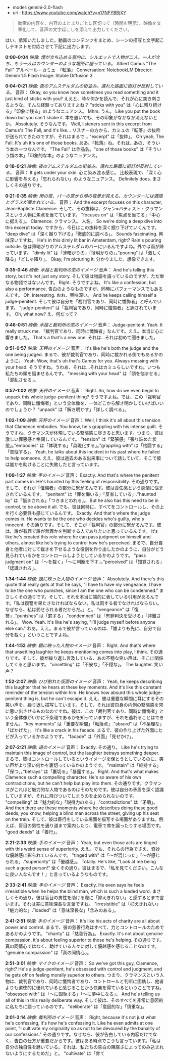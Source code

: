 - model: gemini-2.0-flash
- uri  : https://www.youtube.com/watch?v=n17NFYBBjXY

> 動画の内容を、内容のまとまりごとに区切って（時間を明示）、映像を文章化して、音声の文字起こしを添えて出力してください。

はい、承知いたしました。動画のコンテンツをまとめ、シーンの描写と文字起こしテキストを対応させて下記に出力します。

**0:00-0:04**
*映像: 煙が立ち込める室内に、シルエットで人物が二人。一人が立ち、もう一人はカウンターのような場所に座っている。*
Albert Camus "The Fall"
アルベール・カミュ　『転落』
Conversation: NotebookLM
Director: Gemini 1.5 Flash
Image: Stable Diffusion 3

**0:04-0:21**
*映像: 夜のアムステルダムの街並み。濡れた路面に街灯が反射している。*
音声：
Okay, so you know how sometimes you read something and it just kind of sticks with you?
ええと、時々何かを読んで、それが心に突き刺さるような、そんな経験ってありますよね？
"sticks with you" は「心に残り続ける」「印象に残る」のようなニュアンス。
Mhm.
うん。
Like you put the book down but you can't shake it.
本を置いても、その印象がなかなか消えないとか。
Absolutely.
そうなんです。
Well, listeners sent in this excerpt from Camus's The Fall, and it's like...
リスナーの方から、カミュの『転落』の抜粋が送られてきたのですが、それはまるで…
"excerpt" は「抜粋」。
Oh yeah, The Fall. It's uh it's one of those books.
ああ、『転落』ね。それは…あの、そういう本の一つなんです。
"The Fall" は作品名。"one of those books" は「そういう類の本」「印象的な本」のようなニュアンス。

**0:18-0:21**
*映像: 夜のアムステルダムの街並み。濡れた路面に街灯が反射している。*
音声：
It gets under your skin.
心に染み渡る感じ。
比較表現で、「深く心に影響を与える」「忘れられない」のようなニュアンス。
Definitely does.
まさしくその通りです。

**0:21-0:35**
*映像: 雨の夜、バーの窓から港の夜景が見える。カウンターには酒瓶とグラスが置かれている。*
音声：
And the excerpt focuses on this character, Jean-Baptiste Clamence.
そして、その抜粋は、ジャン=バティスト・クラマンスという人物に焦点を当てています。
"focuses on" は「焦点を当てる」「中心に据える」。
Clamence.
クラマンス。
人名。
So we're doing a deep dive into this excerpt today.
ですから、今日はこの抜粋を深く掘り下げていくんです。
"deep dive" は「深く掘り下げる」「徹底的に調べる」。
Sounds fascinating.
興味深いですね。
He's in this dimly lit bar in Amsterdam, right? Rain's pouring outside.
彼は薄暗がりのアムステルダムのバーにいるんですよね。外では雨が降っています。
"dimly lit" は「薄暗がりの」「薄明かりの」。”pouring" は「激しく降る」「どしゃ降り」。
Okay, I'm picturing it.
分かりました。想像できます。

**0:35-0:46**
*映像: 木槌と裁判所の窓のイメージ*
音声：
And he's telling this story, but it's not just any story.
そして彼は物語を語っているのですが、ただ単なる物語ではないんです。
Right.
そうですよね。
It's like a confession, but also a performance.
告白のようなものですが、同時にパフォーマンスでもあるんです。
Oh, interesting.
おお、興味深い。
And he keeps calling himself a judge-penitent.
そして彼は自分を「裁判官であり、同時に懺悔者」と呼んでいます。
"judge-penitent" は「裁判官であり、同時に懺悔者」と訳されています。
Oh, what now?
え、何だって？

**0:46-0:51**
*映像: 木槌と裁判所の窓のイメージ*
音声：
Judge-penitent. Yeah. It really struck me.
「裁判官であり、同時に懺悔者」なんです。ええ。本当に心に響きました。
That's a that's a new one.
それは…それは初めて聞きました。

**0:51-0:57**
*映像: 天秤のイメージ*
音声：
It's like he's both the judge and the one being judged.
まるで、彼が裁判官であり、同時に裁かれる側でもあるかのように。
Yeah. Wow, that's uh that's Camus for you. Always messing with your head.
そうですね。うわあ、それは…それはカミュらしいですね。いつも私たちの頭を悩ませるんです。
"messing with your head" は「頭を悩ませる」「混乱させる」。

**0:57-1:02**
*映像: 天秤のイメージ*
音声：
Right. So, how do we even begin to unpack this whole judge-penitent thing?
そうですよね。では、この「裁判官であり、同時に懺悔者」という全体像を、一体どこから解き明かしていけばいいのでしょうか？
"unpack" は「解き明かす」「詳しく調べる」。

**1:02-1:09**
*映像: 天秤のイメージ*
音声：
Well, I think it's all about this tension that Clamence embodies. You know, he's grappling with his intense guilt.
そうですね、クラマンスが体現している緊張感に尽きると思います。つまり、彼は激しい罪悪感と格闘しているんです。
"tension" は「緊張感」「張り詰めた状態」。”embodies” は「体現する」「具現化する」。”grappling with” は「格闘する」「苦悩する」。
Yeah, he talks about this incident in his past where he failed to help someone.
ええ、彼は過去のある出来事について話していて、そこで彼は誰かを助けることに失敗したと言っています。

**1:09-1:27**
*映像: 手のイメージ*
音声：
Exactly. And that's where the penitent part comes in. He's haunted by this feeling of responsibility.
その通りです。そして、それが「懺悔者」の部分に繋がるんです。彼は責任感という感情に悩まされているんです。
"penitent" は「罪を悔いる」「反省している」.”haunted by” は「悩まされる」「つきまとわれる」。
But he also has this need to be in control, to be above it all.
でも、彼は同時に、すべてをコントロールし、その上を行く必要性も感じているんです。
Exactly. And that's where the judge comes in. He wants to be the one who decides who's guilty, who's innocent.
その通りです。そして、そこが「裁判官」の部分に繋がるんです。彼は、誰が有罪で誰が無罪かを判断する人でありたいと思っているんです。
It's like he's created this role where he can pass judgment on himself and others, almost like he's trying to control how he's perceived.
まるで、自分自身と他者に対して裁きを下せるような役割を作り出したかのように、自分がどう見られているかをコントロールしようとしているかのようです。
"pass judgment on" は「〜を裁く」「〜に判断を下す」。”perceived” は「知覚される」「認識される」。

**1:34-1:44**
*映像: 鏡に映った人物のイメージ*
音声：
Absolutely. And there's this quote that really gets at that he says, "I have to have my vengeance. I have to be the one who punishes, since I am the one who can be condemned."
まさしくその通りです。そして、それを本当に端的に表している引用があるんです。「私は復讐を果たさなければならない。私は罰する者でなければならない。なぜなら、私は罰せられる者だからだ。」と。
"vengeance" は「復讐」.”punishes" は「罰する」.”condemned" は「有罪判決を受ける」「非難される」。
Wow. Yeah. It's like he's saying, "I'll judge myself before anyone else can."
わあ。ええ。まるで彼が言っているのは、「誰よりも先に、自分で自分を裁く」ということですよね。

**1:44-1:52**
*映像: 鏡に映った人物のイメージ*
音声：
Right. And that's where that unsettling laughter he keeps mentioning comes into play, I think.
その通りです。そして、彼が繰り返し言及している、あの不穏な笑い声は、そこに関係してくると思います。
"unsettling" は「不安な」「不穏な」。
The laughter.
笑い声？

**1:52-2:07**
*映像: ひび割れた仮面のイメージ*
音声：
Yeah, he keeps describing this laughter that he hears at these key moments. And it's like this constant reminder of the tension within him. He knows how absurd this whole judge-penitent thing is, but he can't escape it.
ええ、彼は重要な瞬間に耳にするその笑い声を、繰り返し描写しています。そして、それは彼自身の内側の緊張感を常に思い出させるものなのですね。彼は、この「裁判官であり、同時に懺悔者」という全体像がいかに不条理であるかを知っていますが、それを逃れることはできません。
"key moments" は「重要な瞬間」「転換点」.”absurd" は「不条理な」「ばかげた」。
It's like a crack in his facade.
まるで、彼の作り上げた外面にヒビが入っているかのようです。
"facade" は「外面」「見せかけ」。

**2:07-2:21**
*映像: 道のイメージ*
音声：
Exactly.
その通り。
Like he's trying to maintain this image of control, but the laughter betrays something deeper.
まるで、彼はコントロールしているというイメージを保とうとしているのに、笑い声がより深い何かを裏切っているかのようです。
"maintain" は「維持する」「保つ」。”betrays” は「裏切る」「暴露する」。
Right. And that's what makes Clamence such a compelling character. He's so aware of his own contradictions, but he can't help but play into them.
その通りです。クラマンスがこれほど魅力的な人物であるのはそのためです。彼は自分の矛盾を深く認識していますが、それに飛びついてしまうのを止められないのです。
"compelling" は「魅力的な」「説得力のある」.”contradictions" は「矛盾」。
And then there are these moments where he describes doing these good deeds, you know, helping a blind man across the street, giving up his seat on the train.
そして、彼は善行をしている場面を描写する場面がありますね。例えば、盲目の男性を通り道まで案内したり、電車で席を譲ったりする場面です。
"good deeds" は「善行」。

**2:21-2:33**
*映像: 手のイメージ*
音声：
Yeah, but even those acts are tinged with this weird sense of superiority.
ええ。でも、それらの行為でさえ、奇妙な優越感に彩られているんです。
"tinged with" は「〜が混じった」「〜が感じられる」.”superiority" は「優越感」。
Totally. He's like, "Look at me being such a good person!"
全くその通り。彼はまるで、「私を見てください。こんなに良い人なんです！」と言っているようなものです。

**2:33-2:41**
*映像: 手のイメージ*
音声：
Exactly. He even says he feels irresistible when he helps the blind man, which is such a loaded word.
まさしくその通り。彼は盲目の男性を助ける際に「抑えきれない」と感ずるとまで言います。それは実に意味深長な言葉ですね。
"irresistible" は「抑えきれない」「魅力的な」.”loaded" は「意味深長な」「含みのある」。

**2:41-2:51**
*映像: 手のイメージ*
音声：
It's like his acts of charity are all about power and control.
まるで、彼の慈善行為はすべて、力とコントロールのためであるかのようです。
"charity" は「慈善行為」。
Exactly. It's not about genuine compassion, it's about feeling superior to those he's helping.
その通りです。真の同情心ではなく、助けている人々に対して優越感を感じることなのです。
"genuine compassion" は「真の同情心」。

**2:51-3:01**
*映像: マイクのイメージ*
音声：
So we've got this guy, Clamence, right? He's a judge-penitent, he's obsessed with control and judgment, and he gets off on feeling morally superior to others.
つまり、クラマンスという人物は、裁判官であり、同時に懺悔者であり、コントロールと判断に固執し、他者よりも道徳的に優れていると感じることから快楽を得ているということですね。
"obsessed with" は「〜に固執する」「〜に夢中になる」。
And he's telling us all of this in this really deliberate way.
そして彼は、そのすべてを非常に意図的に私たちに語っているのです。
"deliberate" は「意図的な」「慎重な」。

**3:01-3:14**
*映像: 裁判所のイメージ*
音声：
Right, because it's not just what he's confessing, it's how he's confessing it. Like he even admits at one point, "I cultivate my originality so as not to be devoured by the banality of our confessions."
その通りです。なぜなら、彼が告白している内容だけでなく、告白の仕方が重要だからです。彼はある時点でこうも言っています。「私は自分の独自性を磨いている。それは、私たちの告白の陳腐さによってのみ込まれないようにするためだ」と。
"cultivate" は「育て
